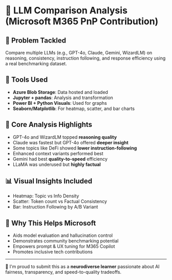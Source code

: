 # 🧠 LLM Comparison Analysis (Microsoft M365 PnP Contribution)

## 📌 Problem Tackled
Compare multiple LLMs (e.g., GPT-4o, Claude, Gemini, WizardLM) on reasoning, consistency, instruction following, and response efficiency using a real benchmarking dataset.

## 🧰 Tools Used
- **Azure Blob Storage**: Data hosted and loaded
- **Jupyter + pandas**: Analysis and transformation
- **Power BI + Python Visuals**: Used for graphs
- **Seaborn/Matplotlib**: For heatmap, scatter, and bar charts

## 🧪 Core Analysis Highlights
- GPT-4o and WizardLM topped **reasoning quality**
- Claude was fastest but GPT-4o offered **deeper insight**
- Some topics like DeFi showed **lower instruction-following**
- Enhanced context variants performed best
- Gemini had best **quality-to-speed** efficiency
- LLaMA was underused but **highly factual**

## 📊 Visual Insights Included
- Heatmap: Topic vs Info Density
- Scatter: Token count vs Factual Consistency
- Bar: Instruction Following by A/B Variant

## 🤝 Why This Helps Microsoft
- Aids model evaluation and hallucination control
- Demonstrates community benchmarking potential
- Empowers prompt & UX tuning for M365 Copilot
- Promotes inclusive tech contributions

---

📣 I'm proud to submit this as a **neurodiverse learner** passionate about AI fairness, transparency, and speed-to-quality tradeoffs.

